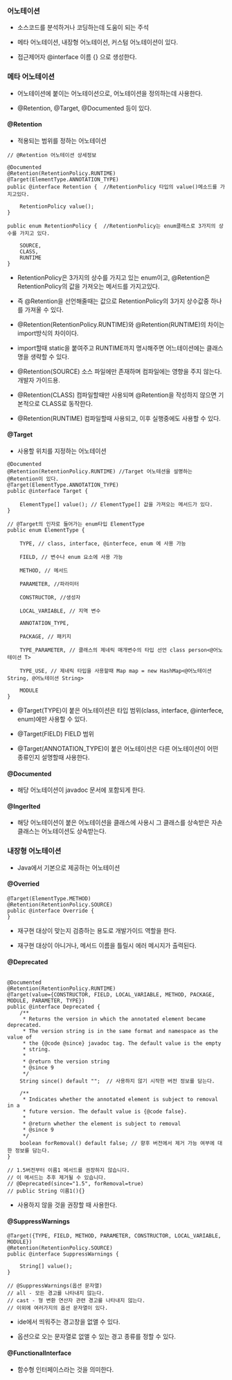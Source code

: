 ### 어노테이션

* 소스코드를 분석하거나 코딩하는데 도움이 되는 주석

* 메타 어노테이션, 내장형 어노테이션, 커스텀 어노테이션이 있다.

* 접근제어자 @interface 이름 {} 으로 생성한다. 


### 메타 어노테이션

* 어노테이션에 붙이는 어노테이션으로, 어노테이션을 정의하는데 사용한다.

* @Retention, @Target, @Documented 등이 있다.

#### @Retention

* 적용되는 범위를 정하는 어노테이션

```
// @Retention 어노테이션 상세정보

@Documented
@Retention(RetentionPolicy.RUNTIME)
@Target(ElementType.ANNOTATION_TYPE)
public @interface Retention {  //RetentionPolicy 타입의 value()메소드를 가지고있다.
   
    RetentionPolicy value();
}
```
```
public enum RetentionPolicy {  //RetentionPolicy는 enum클래스로 3가지의 상수를 가지고 있다.
    
    SOURCE,  
    CLASS,
    RUNTIME
}
```

* RetentionPolicy은 3가지의 상수를 가지고 있는 enum이고, @Retention은 RetentionPolicy의 값을 가져오는 메서드를 가지고있다.

* 즉 @Retention을 선언해줄때는 값으로 RetentionPolicy의 3가지 상수값중 하나를 가져올 수 있다.

* @Retention(RetentionPolicy.RUNTIME)와 @Retention(RUNTIME)의 차이는 import방식의 차이이다.

* import할때 static을 붙여주고 RUNTIME까지 명시해주면 어느테이션에는 클래스명을 생략할 수 있다.

* @Retention(SOURCE) 소스 파일에만 존재하며 컴파일에는 영향을 주지 않는다. 개발자 가이드용.

* @Retention(CLASS) 컴파일할때만 사용되며 @Retention을 작성하지 않으면 기본적으로 CLASS로 동작한다.

* @Retention(RUNTIME) 컴파일할때 사용되고, 이후 실행중에도 사용할 수 있다.


#### @Target

* 사용할 위치를 지정하는 어노테이션

```
@Documented
@Retention(RetentionPolicy.RUNTIME) //Target 어노테션을 설명하는 @Retention이 있다.
@Target(ElementType.ANNOTATION_TYPE)
public @interface Target {
  
    ElementType[] value(); // ElementType[] 값을 가져오는 메서드가 있다.
}
```

```
// @Target의 인자로 들어가는 enum타입 ElementType
public enum ElementType {
   
    TYPE, // class, interface, @interfece, enum 에 사용 가능

    FIELD, // 변수나 enum 요소에 사용 가능

    METHOD, // 메서드

    PARAMETER, //파라미터

    CONSTRUCTOR, //생성자

    LOCAL_VARIABLE, // 지역 변수

    ANNOTATION_TYPE,

    PACKAGE, // 패키지

    TYPE_PARAMETER, // 클래스의 제네릭 매개변수의 타입 선언 class person<@어노테이션 T>

    TYPE_USE, // 제네릭 타입을 사용할때 Map map = new HashMap<@어노테이션 String, @어노테이션 String>

    MODULE
}
```

* @Target(TYPE)이 붙은 어노테이션은 타입 범위(class, interface, @interfece, enum)에만 사용할 수 있다.

* @Target(FIELD) FIELD 범위 

* @Target(ANNOTATION_TYPE)이 붙은 어노테이션은 다른 어노테이션이 어떤 종류인지 설명할때 사용한다.


#### @Documented

* 해당 어노테이션이 javadoc 문서에 포함되게 한다. 

#### @IngerIted

* 해당 어노테이션이 붙은 어노테이션을 클래스에 사용시 그 클래스를 상속받은 자손 클래스는 어노테이션도 상속받는다.


### 내장형 어노테이션

* Java에서 기본으로 제공하는 어노테이션

#### @Overried 

```
@Target(ElementType.METHOD)
@Retention(RetentionPolicy.SOURCE)
public @interface Override {
}

```

* 재구현 대상이 맞는지 검증하는 용도로 개발가이드 역할을 한다.

* 재구현 대상이 아니거나, 메서드 이름을 틀릴시 에러 메시지가 출력된다.


#### @Deprecated

```

@Documented
@Retention(RetentionPolicy.RUNTIME)
@Target(value={CONSTRUCTOR, FIELD, LOCAL_VARIABLE, METHOD, PACKAGE, MODULE, PARAMETER, TYPE})
public @interface Deprecated {
    /**
     * Returns the version in which the annotated element became deprecated.
     * The version string is in the same format and namespace as the value of
     * the {@code @since} javadoc tag. The default value is the empty
     * string.
     *
     * @return the version string
     * @since 9
     */
    String since() default "";  // 사용하지 않기 시작한 버전 정보를 담는다.

    /**
     * Indicates whether the annotated element is subject to removal in a
     * future version. The default value is {@code false}.
     *
     * @return whether the element is subject to removal
     * @since 9
     */
    boolean forRemoval() default false; // 향후 버전에서 제거 가능 여부에 대한 정보를 담는다.
}

// 1.5버전부터 이름1 메서드를 권장하지 않습니다.
// 이 메서드는 추후 제거될 수 있습니다.
// @Deprecated(since="1.5", forRemoval=true)  
// public String 이름1(){}
```

* 사용하지 않을 것을 권장할 때 사용한다.


#### @SuppressWarnings

```
@Target({TYPE, FIELD, METHOD, PARAMETER, CONSTRUCTOR, LOCAL_VARIABLE, MODULE})
@Retention(RetentionPolicy.SOURCE)
public @interface SuppressWarnings { 
  
    String[] value();
}

// @SuppressWarnings(옵션 문자열)
// all - 모든 경고를 나타내지 않는다.
// cast - 형 변환 연산자 관련 경고를 나타내지 않는다.
// 이외에 여러가지의 옵션 문자열이 있다.

```

* ide에서 띄워주는 경고창을 없앨 수 있다.

* 옵션으로 오는 문자열로 없앨 수 있는 경고 종류를 정할 수 있다.


#### @FunctionalInterface

* 함수형 인터페이스라는 것을 의미한다.
